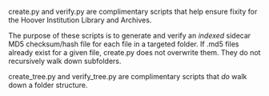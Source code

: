 create.py and verify.py are complimentary scripts that help ensure fixity for the Hoover Institution Library and Archives.

The purpose of these scripts is to generate and verify an *indexed* sidecar MD5 checksum/hash file for each file in a targeted folder. If .md5 files already exist for a given file, create.py does not overwrite them. They do not recursively walk down subfolders.

create_tree.py and verify_tree.py are complimentary scripts that *do* walk down a folder structure.
